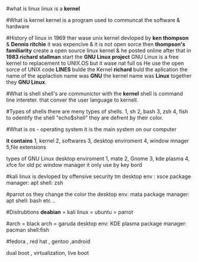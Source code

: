 #what is linux
linux is a **kernel**

#What is kernel
kernel is a program used to communcat the software & hardware

#History of linux
in 1969 ther wase unix kernel devloped by **ken thompson** & **Dennis ritchie** it was expencive & it is not open sorce then **thompson's familiarity** create a open source linux kernel & he posted online after that in **1983 richard stallman** start the  **GNU Linux project** GNU Linux is a free kernel to replacement to UNIX.OS but it wase nat full os He use the open sorce of UNIX code **LINES** bulde the Kernel **richard** buld the aplication the name of the applaction name was **GNU** the kernel name was **Linux** together they **GNU Linux**.

#What is shell
shell's are communictor with the **kernel** shell is command line intereter. that conver the user language to kernell.

#Types of shells
there are meny types of shells. 1, sh 2, bash 3, zsh 4, fish to odentify the shell "echo$shell" they are defrent by their color.

#What is os - operating system
it is the main system on our computer

**it contains**
1, kernel 2, softwares 3, desktop enviroment 4, window mnager 5,file extensions

types of GNU Linux desktop enviroment
1, mate 2, Gnome 3, kde plasma 4, xfce for old pc window manager it only use by key bord

#kali linux
is devloped by offensive security tm desktop env : xsce package manager: apt shell: zsh

#parrot os
they change the color the desktop env: mata package manager: apt shell: bash etc ..

#Distrubtions
**deabian**
= kali linux = ubuntu = parrot

#arch
= black arch = garuda desktop env: KDE plasma package manager: pacman shell:fish

#fedora , red hat , gentoo ,android

dual boot , virtualization, live boot
